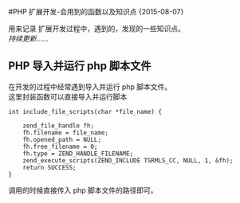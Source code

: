 #PHP 扩展开发-会用到的函数以及知识点
{2015-08-07}

用来记录 扩展开发过程中，遇到的，发现的一些知识点。  
*持续更新……*
## PHP 导入并运行 php 脚本文件

在开发的过程中经常遇到导入并运行 php 脚本文件。  
这里封装函数可以直接导入并运行脚本

    int include_file_scripts(char *file_name) {
    
        zend_file_handle fh;
        fh.filename = file_name;
        fh.opened_path = NULL;
        fh.free_filename = 0;
        fh.type = ZEND_HANDLE_FILENAME;
        zend_execute_scripts(ZEND_INCLUDE TSRMLS_CC, NULL, 1, &fh);
        return SUCCESS;
    }


调用的时候直接传入 php 脚本文件的路径即可。
